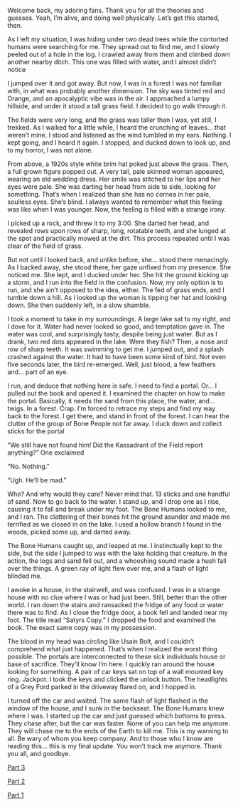 Welcome back, my adoring fans. Thank you for all the theories and guesses. Yeah, I’m alive, and doing well physically. Let’s get this started, then.


As I left my situation, I was hiding under two dead trees while the contorted humans were searching for me. They spread out to find me, and I slowly peeled out of a hole in the log. I crawled away from them and climbed down another nearby ditch. This one was filled with water, and I almost didn’t notice

I jumped over it and got away. But now, I was in a forest I was not familiar with, in what was probably another dimension. The sky was tinted red and Orange, and an apocalyptic vibe was in the air. I approached a lumpy hillside, and under it stood a tall grass field. I decided to go walk through it.

The fields were very long, and the grass was taller than I was, yet still, I trekked. As I walked for a little while, I heard the crunching of leaves… that weren’t mine. I stood and listened as the wind tumbled in my ears. Nothing. I kept going, and I heard it again. I stopped, and ducked down to look up, and to my horror, I was not alone. 

From above, a 1920s style white brim hat poked just above the grass. Then, a full grown figure popped out. A very tall, pale skinned woman appeared, wearing an old wedding dress. Her smile was stitched to her lips and her eyes were pale. She was darting her head from side to side, looking for something. That’s when I realized than she has no cornea in her pale, soulless eyes. She’s blind. I always wanted to remember what this feeling was like when I was younger. Now, the feeling is filled with a strange irony. 

I picked up a rock, and threw it to my 3:00. She darted her head, and revealed rows upon rows of sharp, long, rotatable teeth, and she lunged at the spot and practically mowed at the dirt. This process repeated until I was clear of the field of grass. 

But not until I looked back, and unlike before, she… stood there menacingly. As I backed away, she stood there, her gaze unfixed from my presence. She noticed me. She lept, and I ducked under her. She hit the ground kicking up a storm, and I run into the field in the confusion. Now, my only option is to run, and she ain’t opposed to the idea, either. The fed of grass ends, and I tumble down a hill. As I looked up the woman is tipping her hat and looking down. She then suddenly left, in a slow shamble. 

I took a moment to take in my surroundings. A large lake sat to my right, and I dove for it. Water had never looked so good, and temptation gave in. The water was cool, and surprisingly tasty, despite being just water. But as I drank, two red dots appeared in the lake. Were they fish? Then, a nose and row of sharp teeth. It was swimming to get me. I jumped out, and a splash crashed against the water. It had to have been some kind of bird. Not even five seconds later, the bird re-emerged. Well, just blood, a few feathers and… part of an eye.

I run, and deduce that nothing here is safe. I need to find a portal. Or… I pulled out the book and opened it. I examined the chapter on how to make the portal. Basically, it needs the sand from this place, the water, and… twigs. In a forest. Crap. I’m forced to retrace my steps and find my way back to the forest. I get there, and stand in front of the forest. I can hear the clutter of the group of Bone People not far away. I duck down and collect sticks for the portal

“We still have not found him! Did the Kassadrant of the Field report anything?” One exclaimed

“No. Nothing.” 

“Ugh. He’ll be mad.”

Who? And why would they care? Never mind that. 13 sticks and one handful of sand. Now to go back to the water. I stand up, and I drop one as I rise, causing it to fall and break under my foot. The Bone Humans looked to me, and I ran. The clattering of their bones hit the ground asunder and made me terrified as we closed in on the lake. I used a hollow branch I found in the woods, picked some up, and darted away. 

The Bone Humans caught up, and leaped at me. I instinctually kept to the side, but the side I jumped to was with the lake holding that creature. In the action, the logs and sand fell out, and a whooshing sound made a hush fall over the things. A green ray of light flew over me, and a flash of light blinded me.

I awoke in a house, in the stairwell, and was confused. I was in a strange house with no clue where I was or had just been. Still, better than the other world. I ran down the stairs and ransacked the fridge of any food or water there was to find. As I close the fridge door, a book fell and landed near my foot. The title read “Satyrs Copy.” I dropped the food and examined the book. The exact same copy was in my possession. 

The blood in my head was circling like Usain Bolt, and I couldn’t comprehend what just happened. That’s when I realized the worst thing possible. The portals are interconnected to these sick individuals house or base of sacrifice. They’ll know I’m here. I quickly ran around the house looking for something. A pair of car keys sat on top of a wall mounted key ring. Jackpot. I took the keys and clicked the unlock button. The headlights of a Grey Ford parked in the driveway flared on, and I hopped in. 

I turned off the car and waited. The same flash of light flashed in the window of the house, and I sunk in the backseat. The Bone Humans knew where I was. I started up the car and just guessed which bottoms to press. They chase after, but the car was faster. None of you can help me anymore. They will chase me to the ends of the Earth to kill me. This is my warning to all. Be wary of whom you keep company. And to those who I know are reading this… this is my final update. You won’t track me anymore. Thank you all, and goodbye.










[Part 3](https://www.reddit.com/r/nosleep/comments/xcwglk/ive_been_blind_since_i_was_eight_but_ive_recently/?utm_source=share&utm_medium=ios_app&utm_name=iossmf)





[Part 2](https://www.reddit.com/r/nosleep/comments/xb0j8y/ive_been_blind_since_i_was_8_but_i_recently/?utm_source=share&utm_medium=ios_app&utm_name=iossmf)





[Part 1](https://www.reddit.com/r/nosleep/comments/x6w080/ive_been_blind_since_i_was_8_ive_recently/?utm_source=share&utm_medium=ios_app&utm_name=iossmf)
